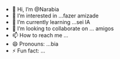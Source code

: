- 👋 Hi, I’m @Narabia
- 👀 I’m interested in ...fazer amizade 
- 🌱 I’m currently learning ...sei lA
- 💞️ I’m looking to collaborate on ... amigos 
- 📫 How to reach me ...
- 😄 Pronouns: ...bia
- ⚡ Fun fact: ...

<!---
Narabia/Narabia is a ✨ special ✨ repository because its `README.md` (this file) appears on your GitHub profile.
You can click the Preview link to take a look at your changes.
--->
